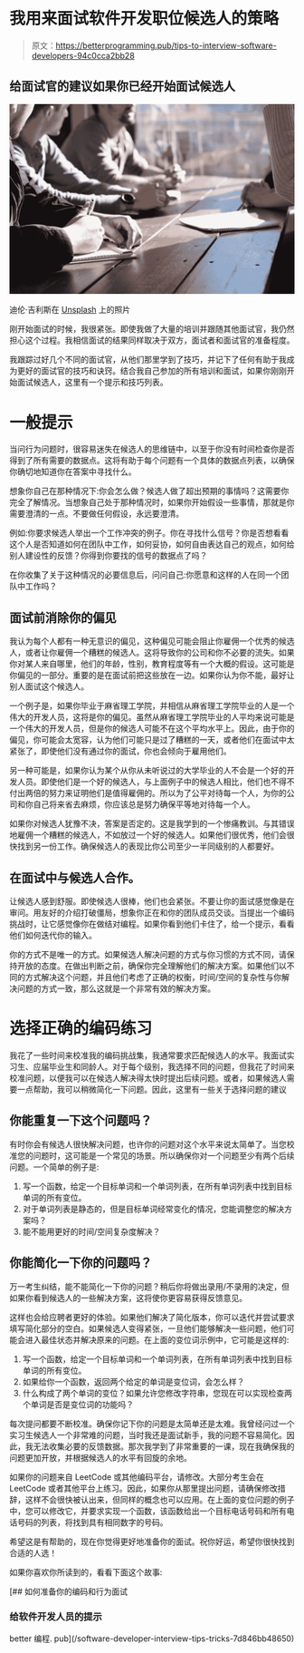 # 我用来面试软件开发职位候选人的策略

> 原文：<https://betterprogramming.pub/tips-to-interview-software-developers-94c0cca2bb28>

## 给面试官的建议如果你已经开始面试候选人

![](img/3d53f2407f0247b65b0c01adae8a9188.png)

迪伦·吉利斯在 [Unsplash](https://unsplash.com?utm_source=medium&utm_medium=referral) 上的照片

刚开始面试的时候，我很紧张。即使我做了大量的培训并跟随其他面试官，我仍然担心这个过程。我相信面试的结果同样取决于双方，面试者和面试官的准备程度。

我跟踪过好几个不同的面试官，从他们那里学到了技巧，并记下了任何有助于我成为更好的面试官的技巧和诀窍。结合我自己参加的所有培训和面试，如果你刚刚开始面试候选人，这里有一个提示和技巧列表。

# 一般提示

当问行为问题时，很容易迷失在候选人的思维链中，以至于你没有时间检查你是否得到了所有需要的数据点。这将有助于每个问题有一个具体的数据点列表，以确保你确切地知道你在答案中寻找什么。

想象你自己在那种情况下:你会怎么做？候选人做了超出预期的事情吗？这需要你完全了解情况。当想象自己处于那种情况时，如果你开始假设一些事情，那就是你需要澄清的一点。不要做任何假设，永远要澄清。

例如:你要求候选人举出一个工作冲突的例子。你在寻找什么信号？你是否想看看这个人是否知道如何在团队中工作，如何妥协，如何自由表达自己的观点，如何给别人建设性的反馈？你得到你要找的信号的数据点了吗？

在你收集了关于这种情况的必要信息后，问问自己:你愿意和这样的人在同一个团队中工作吗？

## 面试前消除你的偏见

我认为每个人都有一种无意识的偏见，这种偏见可能会阻止你雇佣一个优秀的候选人，或者让你雇佣一个糟糕的候选人。这将导致你的公司和你不必要的流失。如果你对某人来自哪里，他们的年龄，性别，教育程度等有一个大概的假设。这可能是你偏见的一部分。重要的是在面试前把这些放在一边。如果你认为你不能，最好让别人面试这个候选人。

一个例子是，如果你毕业于麻省理工学院，并相信从麻省理工学院毕业的人是一个伟大的开发人员，这将是你的偏见。虽然从麻省理工学院毕业的人平均来说可能是一个伟大的开发人员，但是你的候选人可能不在这个平均水平上。因此，由于你的偏见，你可能会太宽容，认为他们可能只是过了糟糕的一天，或者他们在面试中太紧张了，即使他们没有通过你的面试，你也会倾向于雇用他们。

另一种可能是，如果你认为某个从你从未听说过的大学毕业的人不会是一个好的开发人员。即使他们是一个好的候选人，与上面例子中的候选人相比，他们也不得不付出两倍的努力来证明他们是值得雇佣的。所以为了公平对待每一个人，为你的公司和你自己将来省去麻烦，你应该总是努力确保平等地对待每一个人。

如果你对候选人犹豫不决，答案是否定的。这是我学到的一个惨痛教训。与其错误地雇佣一个糟糕的候选人，不如放过一个好的候选人。如果他们很优秀，他们会很快找到另一份工作。确保候选人的表现比你公司至少一半同级别的人都要好。

## 在面试中与候选人合作。

让候选人感到舒服。即使候选人很棒，他们也会紧张。不要让你的面试感觉像是在审问。用友好的介绍打破僵局，想象你正在和你的团队成员交谈。当提出一个编码挑战时，让它感觉像你在做结对编程。如果你看到他们卡住了，给一个提示，看看他们如何迭代你的输入。

你的方式不是唯一的方式。如果候选人解决问题的方式与你习惯的方式不同，请保持开放的态度。在做出判断之前，确保你完全理解他们的解决方案。如果他们以不同的方式解决这个问题，并且他们考虑了正确的权衡，时间/空间的复杂性与你解决问题的方式一致，那么这就是一个非常有效的解决方案。

# 选择正确的编码练习

我花了一些时间来校准我的编码挑战集，我通常要求匹配候选人的水平。我面试实习生、应届毕业生和同龄人。对于每个级别，我选择不同的问题，但我花了时间来校准问题，以便我可以在候选人解决得太快时提出后续问题。或者，如果候选人需要一点帮助，我可以稍微简化一下问题。因此，这里有一些关于选择问题的建议

## 你能重复一下这个问题吗？

有时你会有候选人很快解决问题，也许你的问题对这个水平来说太简单了。当您校准您的问题时，这可能是一个常见的场景。所以确保你对一个问题至少有两个后续问题。一个简单的例子是:

1.  写一个函数，给定一个目标单词和一个单词列表，在所有单词列表中找到目标单词的所有变位。
2.  对于单词列表是静态的，但是目标单词经常变化的情况，您能调整您的解决方案吗？
3.  能不能用更好的时间/空间复杂度解决？

## 你能简化一下你的问题吗？

万一考生纠结，能不能简化一下你的问题？稍后你将做出录用/不录用的决定，但如果你看到候选人的一些解决方案，这将使你更容易获得反馈意见。

这样也会给应聘者更好的体验。如果他们解决了简化版本，你可以迭代并尝试要求填写简化部分的空白。如果候选人变得紧张，一旦他们能够解决一些问题，他们可能会进入最佳状态并解决原来的问题。在上面的变位词示例中，它可能是这样的:

1.  写一个函数，给定一个目标单词和一个单词列表，在所有单词列表中找到目标单词的所有变位。
2.  如果给你一个函数，返回两个给定的单词是变位词，会怎么样？
3.  什么构成了两个单词的变位？如果允许您修改字符串，您现在可以实现检查两个单词是否是变位词的功能吗？

每次提问都要不断校准。确保你记下你的问题是太简单还是太难。我曾经问过一个实习生候选人一个非常难的问题，当时我还是面试新手，我的问题不容易简化。因此，我无法收集必要的反馈数据。那次我学到了非常重要的一课，现在我确保我的问题更加开放，并根据候选人的水平有回旋的余地。

如果你的问题来自 LeetCode 或其他编码平台，请修改。大部分考生会在 LeetCode 或者其他平台上练习。因此，如果你从那里提出问题，请确保修改措辞，这样不会很快被认出来，但同样的概念也可以应用。在上面的变位问题的例子中，您可以修改它，并要求实现一个函数，该函数给出一个目标电话号码和所有电话号码的列表，将找到具有相同数字的号码。

希望这是有帮助的，现在你觉得更好地准备你的面试。祝你好运，希望你很快找到合适的人选！

如果你喜欢你所读到的，看看下面这个故事:

[](/software-developer-interview-tips-tricks-7d846bb48650) [## 如何准备你的编码和行为面试

### 给软件开发人员的提示

better 编程. pub](/software-developer-interview-tips-tricks-7d846bb48650)